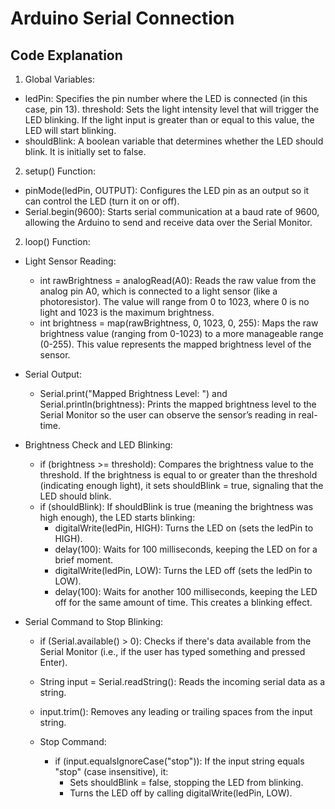 # Arduino Serial Connection 

## Code Explanation 


1. Global Variables:
* ledPin: Specifies the pin number where the LED is connected (in this case, pin 13).
threshold: Sets the light intensity level that will trigger the LED blinking. If the light input is greater than or equal to this value, the LED will start blinking.
* shouldBlink: A boolean variable that determines whether the LED should blink. It is initially set to false.

2. setup() Function:
* pinMode(ledPin, OUTPUT): Configures the LED pin as an output so it can control the LED (turn it on or off).
* Serial.begin(9600): Starts serial communication at a baud rate of 9600, allowing the Arduino to send and receive data over the Serial Monitor.

2. loop() Function:
+ Light Sensor Reading:

    * int rawBrightness = analogRead(A0): Reads the raw value from the analog pin A0, which is connected to a light sensor (like a photoresistor). The value will range from 0 to 1023, where 0 is no light and 1023 is the maximum brightness.
    * int brightness = map(rawBrightness, 0, 1023, 0, 255): Maps the raw brightness value (ranging from 0-1023) to a more manageable range (0-255). This value represents the mapped brightness level of the sensor.

+ Serial Output:
    * Serial.print("Mapped Brightness Level: ") and Serial.println(brightness): Prints the mapped brightness level to the Serial Monitor so the user can observe the sensor’s reading in real-time.

+ Brightness Check and LED Blinking:

    * if (brightness >= threshold): Compares the brightness value to the threshold. If the brightness is equal to or greater than the threshold (indicating enough light), it sets shouldBlink = true, signaling that the LED should blink.
    * if (shouldBlink): If shouldBlink is true (meaning the brightness was high enough), the LED starts blinking:
        * digitalWrite(ledPin, HIGH): Turns the LED on (sets the ledPin to HIGH).
        * delay(100): Waits for 100 milliseconds, keeping the LED on for a brief moment.
        * digitalWrite(ledPin, LOW): Turns the LED off (sets the ledPin to LOW).
        * delay(100): Waits for another 100 milliseconds, keeping the LED off for the same amount of time. This creates a blinking effect.

+ Serial Command to Stop Blinking:

    * if (Serial.available() > 0): Checks if there's data available from the Serial Monitor (i.e., if the user has typed something and pressed Enter).

    * String input = Serial.readString(): Reads the incoming serial data as a string.

    * input.trim(): Removes any leading or trailing spaces from the input string.

    * Stop Command:

        * if (input.equalsIgnoreCase("stop")): If the input string equals "stop" (case insensitive), it:
            * Sets shouldBlink = false, stopping the LED from blinking.
            * Turns the LED off by calling digitalWrite(ledPin, LOW).
